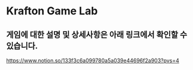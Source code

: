 # Krafton Game Lab

## 게임에 대한 설명 및 상세사항은 아래 링크에서 확인할 수 있습니다.
https://www.notion.so/133f3c6a099780a5a039e44696f2a903?pvs=4
